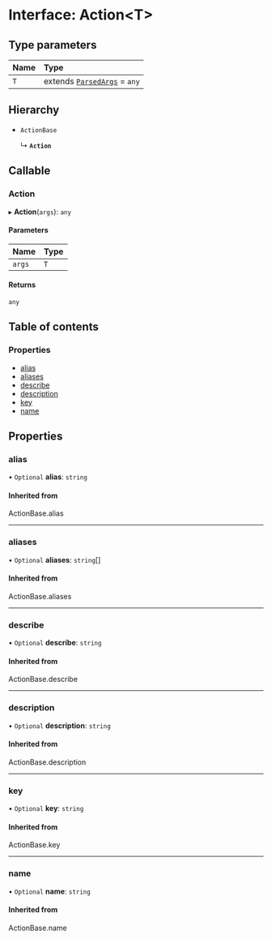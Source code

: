 # Interface: Action<T\>

## Type parameters

| Name | Type |
| :------ | :------ |
| `T` | extends [`ParsedArgs`](ParsedArgs.md) = `any` |

## Hierarchy

- `ActionBase`

  ↳ **`Action`**

## Callable

### Action

▸ **Action**(`args`): `any`

#### Parameters

| Name | Type |
| :------ | :------ |
| `args` | `T` |

#### Returns

`any`

## Table of contents

### Properties

- [alias](Action.md#alias)
- [aliases](Action.md#aliases)
- [describe](Action.md#describe)
- [description](Action.md#description)
- [key](Action.md#key)
- [name](Action.md#name)

## Properties

### alias

• `Optional` **alias**: `string`

#### Inherited from

ActionBase.alias

___

### aliases

• `Optional` **aliases**: `string`[]

#### Inherited from

ActionBase.aliases

___

### describe

• `Optional` **describe**: `string`

#### Inherited from

ActionBase.describe

___

### description

• `Optional` **description**: `string`

#### Inherited from

ActionBase.description

___

### key

• `Optional` **key**: `string`

#### Inherited from

ActionBase.key

___

### name

• `Optional` **name**: `string`

#### Inherited from

ActionBase.name
